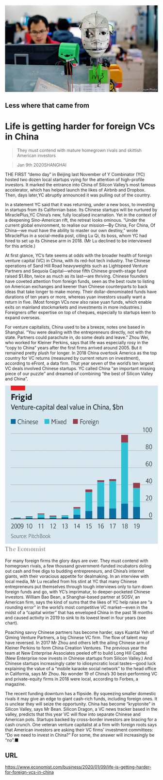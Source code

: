 ![](./images/20200111_WBP001_0.jpg)

## Less where that came from

# Life is getting harder for foreign VCs in China

> They must contend with mature homegrown rivals and skittish American investors

> Jan 9th 2020SHANGHAI

THE FIRST “demo day” in Beijing last November of Y Combinator (YC) hosted two dozen local startups vying for the attention of high-profile investors. It marked the entrance into China of Silicon Valley’s most famous accelerator, which has helped launch the likes of Airbnb and Dropbox. Then, days later,YC abruptly announced it was pulling out of the country.

In a statement YC said that it was returning, under a new boss, to investing in startups from its Californian base. Its Chinese startups will be nurtured by MiraclePlus,YC China’s new, fully localised incarnation. Yet in the context of a deepening Sino-American rift, the retreat looks ominous. “Under the current global environment, to realise our mission—By China, For China, Of China—we must have the ability to master our own destiny,” wrote MiraclePlus in a social-media post, citing Lu Qi, its boss, whom YC had hired to set up its Chinese arm in 2018. (Mr Lu declined to be interviewed for this article.)

At first glance, YC’s fate seems at odds with the broader health of foreign venture capital (VC) in China, with its red-hot tech industry. The Chinese operations of Sand Hill Road heavyweights such as Lightspeed Venture Partners and Sequoia Capital—whose fifth Chinese growth-stage fund raised $1.8bn, twice as much as its last—are thriving. Chinese founders have coveted attention from foreign funds, seen as the best route to listing on American exchanges and keener than Chinese counterparts to back ideas that take longer to make money. Their dollar-denominated funds have durations of ten years or more, whereas yuan investors usually want a return in five. (Most foreign VCs now also raise yuan funds, which enable exits on mainland stockmarkets and investments in more industries.) Foreigners offer expertise on top of cheques, especially to startups keen to expand overseas.

For venture capitalists, China used to be a breeze, notes one based in Shanghai. “You were dealing with the entrepreneurs directly, not with the state. Partners could parachute in, do some deals and leave.” Zhou Wei, who worked for Kleiner Perkins, says that life was especially rosy in the “copy to China” years after the first firms arrived around 2005. But it remained pretty plush for longer. In 2018 China overtook America as the top country for VC returns (measured by current return on investment), according to eFront, a data firm. That year seven of the world’s ten largest VC deals involved Chinese startups. YC called China “an important missing piece of our puzzle” and dreamed of combining “the best of Silicon Valley and China”.

![](./images/20200111_WBC270.png)

For many foreign firms the glory days are over. They must contend with homegrown rivals, a few thousand government-funded incubators doling out cash and free digs to budding entrepreneurs, and China’s internet giants, with their voracious appetite for dealmaking. In an interview with local media, Mr Lu recalled from his stint at YC that many Chinese entrepreneurs put themselves through tough interviews only to turn down foreign funds and go, with YC’s imprimatur, to deeper-pocketed Chinese investors. William Bao Bean, a Shanghai-based partner at SOSV, an American firm, says the kind of sums that the likes of YC help raise are “a rounding error” in the world’s most competitive VC market—even in the midst of a “capital winter” that has enveloped China in the past 18 months and caused activity in 2019 to sink to its lowest level in four years (see chart).

Poaching savvy Chinese partners has become harder, says Kuantai Yeh of Qiming Venture Partners, a big Chinese VC firm. The flow of talent may have reversed. In 2017 Mr Zhou and others left the ailing Chinese arm of Kleiner Perkins to form China Creation Ventures. The previous year the team at New Enterprise Associates peeled off to build Long Hill Capital. (New Enterprise now invests in Chinese startups from Silicon Valley.) And Chinese startups increasingly cater to idiosyncratic local tastes—good luck explaining the value of a “mobile karaoke social network” to the head office in California, says Mr Zhou. No wonder 19 of China’s 30 best-performing VC and private-equity firms in 2018 were local, according to Forbes, a magazine.

The recent funding downturn has a flipside. By squeezing smaller domestic rivals it may give an edge to giant cash-rich funds, including foreign ones. It is unclear they will seize the opportunity. China has become “kryptonite” in Silicon Valley, says Mr Bean. Silicon Dragon, a VC news tracker based in the valley, predicts that this year VC will flow into separate Chinese and American pots. Startups backed by cross-border investors are bracing for a cash crunch. One veteran venture capitalist at a firm with foreign roots says that American investors are asking their VC firms’ investment committees: “Do we need to invest in China?” For some, the answer will increasingly be “no”.■

## URL

https://www.economist.com/business/2020/01/09/life-is-getting-harder-for-foreign-vcs-in-china
